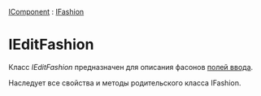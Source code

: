 ﻿---
Link: Com.IEditFashion
---

[IComponent](topic:Com.Custom.ComClasses.IComponent.Default) :
[IFashion](topic:Com.Custom.ComClasses.IFashion.Default)

# IEditFashion

Класс *IEditFashion* предназначен для описания фасонов [полей ввода](topic:.Custom.ComClasses.Ctrl.IEdit.Default).

Наследует все свойства и методы родительского класса IFashion.



